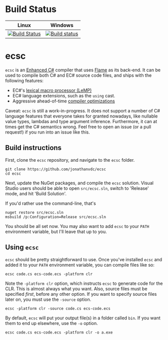 # Build Status

Linux | Windows
----- | -------
[![Build Status](https://travis-ci.org/jonathanvdc/ecsc.svg?branch=master)](https://travis-ci.org/jonathanvdc/ecsc) | [![Build status](https://ci.appveyor.com/api/projects/status/6t6whsqeiebiggbc?svg=true)](https://ci.appveyor.com/project/jonathanvdc/ecsc)

# ecsc

`ecsc` is an [Enhanced C#](http://ecsharp.net/) compiler that uses [Flame](https://github.com/jonathanvdc/Flame) as its back-end. It can be used to compile both C# and EC# source code files, and ships with the following features:
* EC#'s [lexical macro processor (LeMP)](http://ecsharp.net/lemp/)
* EC# language extensions, such as the `using` cast.
* Aggressive ahead-of-time [compiler optimizations](https://github.com/jonathanvdc/ecsc/wiki/Optimization-options)

Caveat: `ecsc` is still a work-in-progress. It does not support a number of C# language features that everyone takes for granted nowadays, like nullable value types, lambdas and type argument inference. Furthermore, it can at times get the C# semantics wrong. Feel free to open an issue (or a pull request!) if you run into an issue like this.

## Build instructions

First, clone the `ecsc` repository, and navigate to the `ecsc` folder.

```
git clone https://github.com/jonathanvdc/ecsc
cd ecsc
```

Next, update the NuGet packages, and compile the `ecsc` solution.
Visual Studio users should be able to open `src/ecsc.sln`, switch to 'Release' mode, and hit 'Build Solution'.

If you'd rather use the command-line, that's

```
nuget restore src/ecsc.sln
msbuild /p:Configuration=Release src/ecsc.sln
```

You should be all set now. You may also want to add `ecsc` to your `PATH` environment variable, but I'll leave that up to you.

## Using `ecsc`

`ecsc` should be pretty straightforward to use. Once you've installed `ecsc` and added it to your `PATH` environment variable, you can compile files like so:

```
ecsc code.cs ecs-code.ecs -platform clr
```

Note the `-platform clr` option, which instructs `ecsc` to generate code for the CLR. This is almost always what you want. Also, source files must be specified _first_, before any other option. If you want to specify source files later on, you must use the `-source` option.

```
ecsc -platform clr -source code.cs ecs-code.ecs
```

By default, `ecsc` will put your output file(s) in a folder called `bin`. If you want them to end up elsewhere, use the `-o` option.

```
ecsc code.cs ecs-code.ecs -platform clr -o a.exe
```
